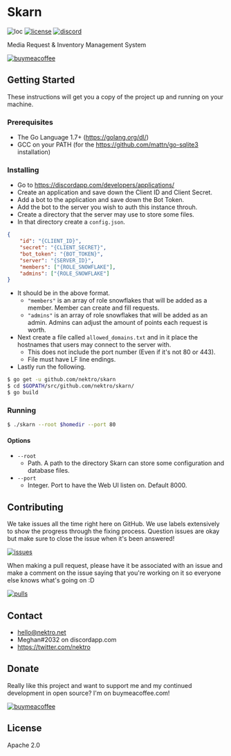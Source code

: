 # Skarn
![loc](https://tokei.rs/b1/github/nektro/skarn)
[![license](https://img.shields.io/github/license/nektro/skarn.svg)](https://github.com/nektro/skarn/blob/master/LICENSE)
[![discord](https://img.shields.io/discord/551971034593755159.svg)](https://discord.gg/P6Y4zQC)

Media Request & Inventory Management System

[![buymeacoffee](https://www.buymeacoffee.com/assets/img/custom_images/orange_img.png)](https://www.buymeacoffee.com/nektro)

## Getting Started
These instructions will get you a copy of the project up and running on your machine.

### Prerequisites
- The Go Language 1.7+ (https://golang.org/dl/)
- GCC on your PATH (for the https://github.com/mattn/go-sqlite3 installation)

### Installing
- Go to https://discordapp.com/developers/applications/
- Create an application and save down the Client ID and Client Secret.
- Add a bot to the application and save down the Bot Token.
- Add the bot to the server you wish to auth this instance throuh.
- Create a directory that the server may use to store some files.
- In that directory create a `config.json`.

```json
{
	"id": "{CLIENT_ID}",
	"secret": "{CLIENT_SECRET}",
	"bot_token": "{BOT_TOKEN}",
	"server": "{SERVER_ID}",
	"members": ["{ROLE_SNOWFLAKE"],
	"admins": ["{ROLE_SNOWFLAKE"]
}
```
- It should be in the above format.
    - `"members"` is an array of role snowflakes that will be added as a member. Member can create and fill requests.
    - `"admins"` is an array of role snowflakes that will be added as an admin. Admins can adjust the amount of points each request is worth.
- Next create a file called `allowed_domains.txt` and in it place the hostnames that users may connect to the server with.
    - This does not include the port number (Even if it's not 80 or 443).
    - File must have LF line endings.
- Lastly run the following.

```bash
$ go get -u github.com/nektro/skarn
$ cd $GOPATH/src/github.com/nektro/skarn/
$ go build
```

### Running
```bash
$ ./skarn --root $homedir --port 80
```

#### Options
- `--root`
    - Path. A path to the directory Skarn can store some configuration and database files.
- `--port`
    - Integer. Port to have the Web UI listen on. Default 8000.

## Contributing
We take issues all the time right here on GitHub. We use labels extensively to show the progress through the fixing process. Question issues are okay but make sure to close the issue when it's been answered!

[![issues](https://img.shields.io/github/issues/nektro/skarn.svg)](https://github.com/nektro/skarn/issues)

When making a pull request, please have it be associated with an issue and make a comment on the issue saying that you're working on it so everyone else knows what's going on :D

[![pulls](https://img.shields.io/github/issues-pr/nektro/skarn.svg)](https://github.com/nektro/skarn/pulls)

## Contact
- hello@nektro.net
- Meghan#2032 on discordapp.com
- https://twitter.com/nektro

## Donate
Really like this project and want to support me and my continued development in open source? I'm on buymeacoffee.com!

[![buymeacoffee](https://www.buymeacoffee.com/assets/img/custom_images/orange_img.png)](https://www.buymeacoffee.com/nektro)

## License
Apache 2.0
